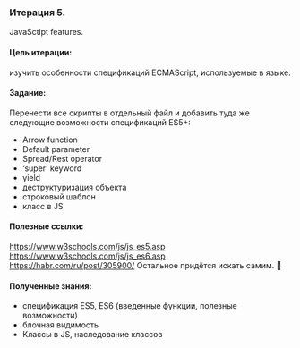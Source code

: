### Итерация 5.
JavaSctipt features.

#### Цель итерации:
изучить особенности спецификаций ECMAScript, используемые в языке.

#### Задание:
Перенести все скрипты в отдельный файл и добавить туда же следующие возможности спецификаций ES5+:
- Arrow function
- Default parameter
- Spread/Rest operator
- ‘super’ keyword
- yield
- деструктуризация объекта
- строковый шаблон
- класс в JS

#### Полезные ссылки:
https://www.w3schools.com/js/js_es5.asp
https://www.w3schools.com/js/js_es6.asp
https://habr.com/ru/post/305900/
Остальное придётся искать самим. 🙂

#### Полученные знания:
- спецификация ES5, ES6 (введенные функции, полезные возможности)
- блочная видимость
- Классы в JS, наследование классов